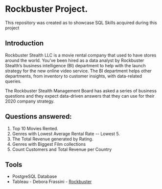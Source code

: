 # Rockbuster Project.
This repository was created as to showcase SQL Skills acquired during this project

## Introduction
Rockbuster Stealth LLC is a movie rental company that used to have stores around the
world. You’ve been hired as a data analyst by Rockbuster Stealth’s business intelligence (BI)
department to help with the launch strategy for the new online video service. The BI
department helps other departments, from inventory to customer insights, with data-related
queries.

 The Rockbuster Stealth Management Board has asked a series of business questions and
 they expect data-driven answers that they can use for their 2020 company strategy. 

## Questions answered:
1. Top 10 Movies Rented.
2. Genres with Lowest Average Rental Rate -- Lowest 5.
3. The Total Revenue generated by Rating.
4. Genres with Biggest Film collections
5. Count Customers and Total Revenue per Country

 ## Tools
 * PostgreSQL Database
 * Tableau - Debora Frassini - [Rockbuster](https://public.tableau.com/app/profile/debora.frassini/viz/Rockbuster2_17120018857830) 
 

